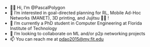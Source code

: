 - 👋🏿 Hi, I’m @PascalPolygon
- 👀 I’m interested in goal-directed planning for RL, Mobile Ad-Hoc Networks (MANET), 3D printing, and Jujitsu 🤙🏿 !
- 🌱 I’m currently a PhD student in Computer Engineering at Florida Institute of Technology
- 💞️ I’m looking to collaborate on ML and/or p2p networking projects
- 📫 You can reach me at pdao2015@my.fit.edu

<!---
<p align="center">
  <img src ="https://github-readme-stats.vercel.app/api?username=PascalPolygon&show_icons=true&count_private=true&theme=darcula&hide_border=true&hide=issues,contribs&bg_color=00000000">
  <img src ="https://github-readme-stats.vercel.app/api/top-langs/?username=PascalPolygon&layout=compact&hide_border=true&theme=darcula&bg_color=00000000&langs_count=6">
  <img src ="https://github-readme-streak-stats.herokuapp.com?user=PascalPolygon&theme=darcula&hide_border=true&background=FFFFFF00">
</p>
--->

<!---
PascalPolygon/PascalPolygon is a ✨ special ✨ repository because its `README.md` (this file) appears on your GitHub profile.
You can click the Preview link to take a look at your changes.
--->
